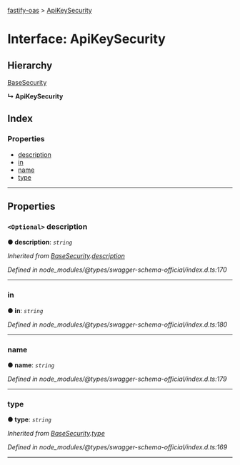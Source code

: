 [fastify-oas](../README.md) > [ApiKeySecurity](../interfaces/apikeysecurity.md)

# Interface: ApiKeySecurity

## Hierarchy

 [BaseSecurity](basesecurity.md)

**↳ ApiKeySecurity**

## Index

### Properties

* [description](apikeysecurity.md#description)
* [in](apikeysecurity.md#in)
* [name](apikeysecurity.md#name)
* [type](apikeysecurity.md#type)

---

## Properties

<a id="description"></a>

### `<Optional>` description

**● description**: *`string`*

*Inherited from [BaseSecurity](basesecurity.md).[description](basesecurity.md#description)*

*Defined in node_modules/@types/swagger-schema-official/index.d.ts:170*

___
<a id="in"></a>

###  in

**● in**: *`string`*

*Defined in node_modules/@types/swagger-schema-official/index.d.ts:180*

___
<a id="name"></a>

###  name

**● name**: *`string`*

*Defined in node_modules/@types/swagger-schema-official/index.d.ts:179*

___
<a id="type"></a>

###  type

**● type**: *`string`*

*Inherited from [BaseSecurity](basesecurity.md).[type](basesecurity.md#type)*

*Defined in node_modules/@types/swagger-schema-official/index.d.ts:169*

___

